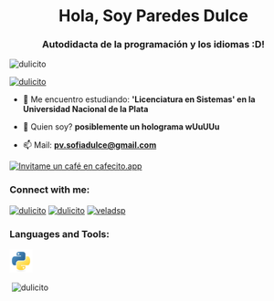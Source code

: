 <h1 align="center">Hola, Soy Paredes Dulce</h1>
<h3 align="center">Autodidacta de la programación y los idiomas :D!</h3>

<p align="left"> <img src="https://komarev.com/ghpvc/?username=dulicito&label=Profile%20views&color=0e75b6&style=flat" alt="dulicito" /> </p>

<p align="left"> <a href="https://github.com/ryo-ma/github-profile-trophy"><img src="https://github-profile-trophy.vercel.app/?username=dulicito" alt="dulicito" /></a> </p>

- 🌱 Me encuentro estudiando: **'Licenciatura en Sistemas' en la Universidad Nacional de la Plata**

- 💬 Quien soy? **posiblemente un holograma wUuUUu**

- 📫 Mail: **pv.sofiadulce@gmail.com**

<a href='https://cafecito.app/dulicito' rel='noopener' target='_blank'><img srcset='https://cdn.cafecito.app/imgs/buttons/button_5.png 1x, https://cdn.cafecito.app/imgs/buttons/button_5_2x.png 2x, https://cdn.cafecito.app/imgs/buttons/button_5_3.75x.png 3.75x' src='https://cdn.cafecito.app/imgs/buttons/button_5.png' alt='Invitame un café en cafecito.app' /></a>

<h3 align="left">Connect with me:</h3>
<p align="left">
<a href="https://instagram.com/dulicito" target="blank"><img align="center" src="https://raw.githubusercontent.com/rahuldkjain/github-profile-readme-generator/master/src/images/icons/Social/instagram.svg" alt="dulicito" height="30" width="40" /></a>
<a href="https://www.youtube.com/c/dulicito" target="blank"><img align="center" src="https://youtube.com/@dulicito?feature=shared" alt="dulicito" height="30" width="40" /></a>
<a href="https://discord.gg/veladsp" target="blank"><img align="center" src="https://raw.githubusercontent.com/rahuldkjain/github-profile-readme-generator/master/src/images/icons/Social/discord.svg" alt="veladsp" height="30" width="40" /></a>
</p>

<h3 align="left">Languages and Tools:</h3>
<p align="left"> <a href="https://www.python.org" target="_blank" rel="noreferrer"> <img src="https://raw.githubusercontent.com/devicons/devicon/master/icons/python/python-original.svg" alt="python" width="40" height="40"/> </a> </p>

<p>&nbsp;<img align="center" src="https://github-readme-stats.vercel.app/api?username=dulicito&show_icons=true&locale=en" alt="dulicito" /></p>
